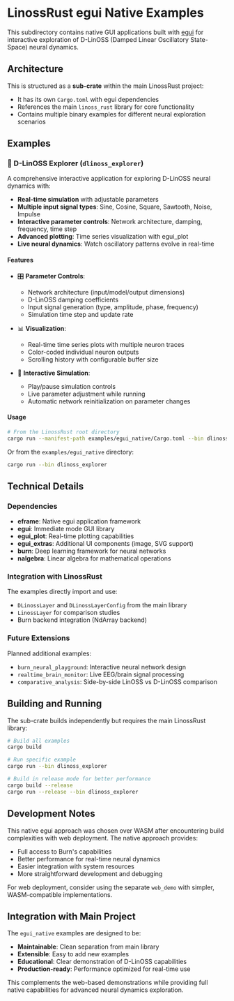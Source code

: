 # LinossRust egui Native Examples

This subdirectory contains native GUI applications built with [egui](https://github.com/emilk/egui) for interactive exploration of D-LinOSS (Damped Linear Oscillatory State-Space) neural dynamics.

## Architecture

This is structured as a **sub-crate** within the main LinossRust project:
- It has its own `Cargo.toml` with egui dependencies
- References the main `linoss_rust` library for core functionality
- Contains multiple binary examples for different neural exploration scenarios

## Examples

### 🧠 D-LinOSS Explorer (`dlinoss_explorer`)

A comprehensive interactive application for exploring D-LinOSS neural dynamics with:

- **Real-time simulation** with adjustable parameters
- **Multiple input signal types**: Sine, Cosine, Square, Sawtooth, Noise, Impulse
- **Interactive parameter controls**: Network architecture, damping, frequency, time step
- **Advanced plotting**: Time series visualization with egui_plot
- **Live neural dynamics**: Watch oscillatory patterns evolve in real-time

#### Features

- 🎛️ **Parameter Controls**:
  - Network architecture (input/model/output dimensions)
  - D-LinOSS damping coefficients
  - Input signal generation (type, amplitude, phase, frequency)
  - Simulation time step and update rate

- 📊 **Visualization**:
  - Real-time time series plots with multiple neuron traces
  - Color-coded individual neuron outputs
  - Scrolling history with configurable buffer size

- 🔄 **Interactive Simulation**:
  - Play/pause simulation controls
  - Live parameter adjustment while running
  - Automatic network reinitialization on parameter changes

#### Usage

```bash
# From the LinossRust root directory
cargo run --manifest-path examples/egui_native/Cargo.toml --bin dlinoss_explorer
```

Or from the `examples/egui_native` directory:
```bash
cargo run --bin dlinoss_explorer
```

## Technical Details

### Dependencies

- **eframe**: Native egui application framework
- **egui**: Immediate mode GUI library
- **egui_plot**: Real-time plotting capabilities
- **egui_extras**: Additional UI components (image, SVG support)
- **burn**: Deep learning framework for neural networks
- **nalgebra**: Linear algebra for mathematical operations

### Integration with LinossRust

The examples directly import and use:
- `DLinossLayer` and `DLinossLayerConfig` from the main library
- `LinossLayer` for comparison studies
- Burn backend integration (NdArray backend)

### Future Extensions

Planned additional examples:
- `burn_neural_playground`: Interactive neural network design
- `realtime_brain_monitor`: Live EEG/brain signal processing
- `comparative_analysis`: Side-by-side LinOSS vs D-LinOSS comparison

## Building and Running

The sub-crate builds independently but requires the main LinossRust library:

```bash
# Build all examples
cargo build

# Run specific example
cargo run --bin dlinoss_explorer

# Build in release mode for better performance
cargo build --release
cargo run --release --bin dlinoss_explorer
```

## Development Notes

This native egui approach was chosen over WASM after encountering build complexities with web deployment. The native approach provides:

- Full access to Burn's capabilities
- Better performance for real-time neural dynamics
- Easier integration with system resources
- More straightforward development and debugging

For web deployment, consider using the separate `web_demo` with simpler, WASM-compatible implementations.

## Integration with Main Project

The `egui_native` examples are designed to be:
- **Maintainable**: Clean separation from main library
- **Extensible**: Easy to add new examples
- **Educational**: Clear demonstration of D-LinOSS capabilities
- **Production-ready**: Performance optimized for real-time use

This complements the web-based demonstrations while providing full native capabilities for advanced neural dynamics exploration.
